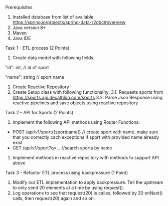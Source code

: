 ﻿Prerequisites

1. Installed database from list of available: https://spring.io/projects/spring-data-r2dbc#overview
1. Java version 8+
1. Maven
1. Java IDE

Task 1 - ETL process (2 Points)

1. Create data model with following fields:

"id": int, // id of sport

"name": string // sport name

1. Create Reactive Repository
1. Create Setup class with following functionality: 3.1. Requests sports from https://sports.api.decathlon.com/sports 3.2. Parse Json Response using reactive pipelines and save objects using reactive repository

Task 2 - API for Sports (2 Points)

1. Implement the following API methods using Router Functions:
- POST /api/v1/sport/{sportname]} // create sport with name. make sure that you correctly cach exceptions if sport with provided name already exist
- GET /api/v1/sport?q=... //search sports by name
1. Implement methods in reactive repository with methods to support API above

Task 3 - Refactor ETL process using backpressure (1 Point)

1. Modify our ETL implementation to apply backpressure. Tell the upstream to only send 20 elements at a time by using request().
1. Log operations to see that request(20) is calles, followed by 20 onNext() calls, then request(20) again and so on.
